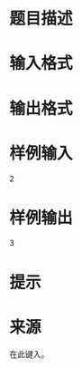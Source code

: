 

# 题目描述



# 输入格式



# 输出格式



# 样例输入


<pre>2
</pre>

# 样例输出


<pre>3
</pre>

# 提示



# 来源


<p>
在此键入。
</p>
